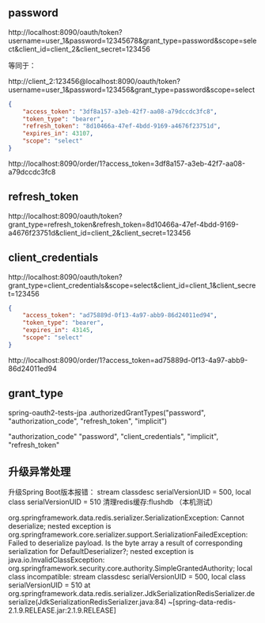 ## password

http://localhost:8090/oauth/token?username=user_1&password=12345678&grant_type=password&scope=select&client_id=client_2&client_secret=123456

等同于：

http://client_2:123456@localhost:8090/oauth/token?username=user_1&password=123456&grant_type=password&scope=select
```json
{
    "access_token": "3df8a157-a3eb-42f7-aa08-a79dccdc3fc8",
    "token_type": "bearer",
    "refresh_token": "8d10466a-47ef-4bdd-9169-a4676f23751d",
    "expires_in": 43107,
    "scope": "select"
}
```
http://localhost:8090/order/1?access_token=3df8a157-a3eb-42f7-aa08-a79dccdc3fc8


## refresh_token
http://localhost:8090/oauth/token?grant_type=refresh_token&refresh_token=8d10466a-47ef-4bdd-9169-a4676f23751d&client_id=client_2&client_secret=123456


## client_credentials

http://localhost:8090/oauth/token?grant_type=client_credentials&scope=select&client_id=client_1&client_secret=123456
```json
{
    "access_token": "ad75889d-0f13-4a97-abb9-86d24011ed94",
    "token_type": "bearer",
    "expires_in": 43145,
    "scope": "select"
}
```
http://localhost:8090/order/1?access_token=ad75889d-0f13-4a97-abb9-86d24011ed94

## grant_type
spring-oauth2-tests-jpa .authorizedGrantTypes("password", "authorization_code", "refresh_token", "implicit")

"authorization_code"
"password",
"client_credentials", 
"implicit", 
"refresh_token"

## 升级异常处理
升级Spring Boot版本报错： stream classdesc serialVersionUID = 500, local class serialVersionUID = 510
清理redis缓存:flushdb （本机测试）

org.springframework.data.redis.serializer.SerializationException: Cannot deserialize;
nested exception is org.springframework.core.serializer.support.SerializationFailedException: Failed to deserialize payload.
Is the byte array a result of corresponding serialization for DefaultDeserializer?;
nested exception is java.io.InvalidClassException: org.springframework.security.core.authority.SimpleGrantedAuthority;
local class incompatible: stream classdesc serialVersionUID = 500, local class serialVersionUID = 510
at org.springframework.data.redis.serializer.JdkSerializationRedisSerializer.deserialize(JdkSerializationRedisSerializer.java:84) ~[spring-data-redis-2.1.9.RELEASE.jar:2.1.9.RELEASE]
